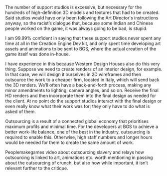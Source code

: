 The number of support studios is excessive, but necessary for the hundreds of high-definition 3D models and textures that had to be created. 
Said studios would have only been following the Art Director's instructions anyway, so the racist’s dialogue that, because some Indian and Chinese people worked on the game, it was always going to be bad, is stupid. 

I am 99.99% confident in saying that these support studios never spent any time at all in the Creation Engine Dev kit, and only spent time developing art assets and animations to be sent to BGS, where the actual creation of the game itself was done in-house. 

I have experience in this because Western Design Houses also do this very thing. Suppose we need to create renders of an interior design, for example. In that case, we will design it ourselves in 2D wireframes and then outsource the work to a cheaper firm, located in Italy, which will send back the 3D renders. 
We’ll often have a back-and-forth process, making any minor amendments to lighting, camera angles, and so on. Receive the final HD renders and then incorporate them into the final design as needed for the client. At no point do the support studios interact with the final design or even really know what their work was for; they only have to do what is asked of them.

Outsourcing is a result of a connected global economy that prioritises maximum profits and minimal time. For the developers at BGS to achieve a better work-life balance, one of the best in the industry, outsourcing is required to enable this. Otherwise, high staff numbers and longer hours would be needed for them to create the same amount of work.

Peoplemakegames video about outsourcing slavery and relays how outsourcing is linked to art, animations etc. worth mentioning in passing about the outsourcing of crunch, but also how while important, it isn’t relevant further to the critique.
